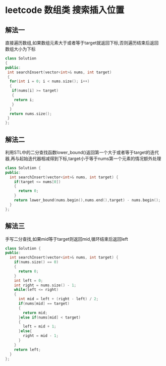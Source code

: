 # leetcode 数组类 搜索插入位置

## 解法一

直接遍历数组,如果数组元素大于或者等于target就返回下标,否则遍历结束后返回数组大小为下标

```c++
class Solution
{
public:
 int searchInsert(vector<int>& nums, int target)
 {
  for(int i = 0; i < nums.size(); i++)
  {
   if(nums[i] >= target)
   {
    return i;
   }
  }
  return nums.size();
 }
};
```

## 解法二

利用STL中的二分查找函数lower_bound()返回第一个大于或者等于target的迭代器,再与起始迭代器相减得到下标,target小于等于nums第一个元素的情况额外处理

```c++
class Solution {
public:
  int searchInsert(vector<int>& nums, int target) {
    if(target <= nums[0])
    {
      return 0;
    }
    return lower_bound(nums.begin(),nums.end(),target) - nums.begin();
  }
};
```

## 解法三

手写二分查找,如果mid等于target则返回mid,循环结束后返回left

```c++
class Solution {
public:
  int searchInsert(vector<int>& nums, int target) {
    if(nums.size() == 0)
    {
      return 0;
    }
    int left = 0;
    int right = nums.size() - 1;
    while(left <= right)
    {
      int mid = left + (right - left) / 2;
      if(nums[mid] == target)
      {
        return mid;
      }else if(nums[mid] < target)
      {
        left = mid + 1;
      }else{
        right = mid - 1;
      }
    }
    return left;
  }
};
```
